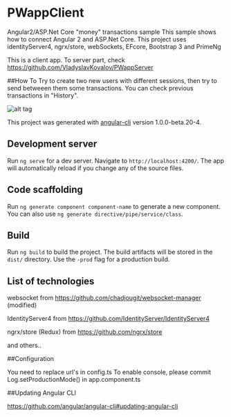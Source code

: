 # PWappClient

Angular2/ASP.Net Core "money" transactions sample
This sample shows how to connect Angular 2 and ASP.Net Core. This project uses identityServer4, ngrx/store, webSockets, EFcore, Bootstrap 3 and PrimeNg

This is a client app. To server part, check https://github.com/VladyslavKovalov/PWappServer

##How To
Try to create two new users with different sessions, then try to send betweeen them some transactions. You can check previous transactions in "History". 



![alt tag](https://media.giphy.com/media/26xBxAEQEDboWi2Qg/source.gif)

This project was generated with [angular-cli](https://github.com/angular/angular-cli) version 1.0.0-beta.20-4.

## Development server
Run `ng serve` for a dev server. Navigate to `http://localhost:4200/`. The app will automatically reload if you change any of the source files.

## Code scaffolding

Run `ng generate component component-name` to generate a new component. You can also use `ng generate directive/pipe/service/class`.

## Build

Run `ng build` to build the project. The build artifacts will be stored in the `dist/` directory. Use the `-prod` flag for a production build.

## List of technologies
websocket from https://github.com/chadjougit/websocket-manager (modified)

IdentityServer4 from https://github.com/IdentityServer/IdentityServer4

ngrx/store (Redux) from https://github.com/ngrx/store

and others..

##Configuration



You need to replace url's in config.ts 
To enable console, please commit  Log.setProductionMode() in app.component.ts

##Updating Angular CLI

https://github.com/angular/angular-cli#updating-angular-cli

  

